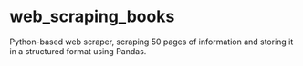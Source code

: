 # web_scraping_books
Python-based web scraper, scraping 50 pages of information and storing it in a structured format using Pandas.
